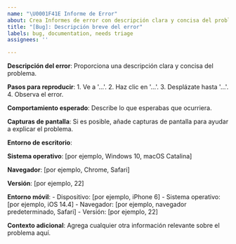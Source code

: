 ```yaml
---
name: "\U0001F41E Informe de Error"
about: Crea Informes de error con descripción clara y concisa del problema
title: "[Bug]: Descripción breve del error"
labels: bug, documentation, needs triage
assignees: ''

---
```


**Descripción del error**: Proporciona una descripción clara y concisa del problema.​

**Pasos para reproducir**:
    1. Ve a '...'.​
    2. Haz clic en '...'.​
    3. Desplázate hasta '...'.​
    4. Observa el error.​

**Comportamiento esperado**: Describe lo que esperabas que ocurriera.​

**Capturas de pantalla**: Si es posible, añade capturas de pantalla para ayudar a explicar el problema.​

**Entorno de escritorio**:

**Sistema operativo**: [por ejemplo, Windows 10, macOS Catalina]​

**Navegador**: [por ejemplo, Chrome, Safari]​

**Versión**: [por ejemplo, 22]​

**Entorno móvil**:
    - Dispositivo: [por ejemplo, iPhone 6]​
    - Sistema operativo: [por ejemplo, iOS 14.4]​
    - Navegador: [por ejemplo, navegador predeterminado, Safari]​
    - Versión: [por ejemplo, 22]​

**Contexto adicional**: Agrega cualquier otra información relevante sobre el problema aquí.
